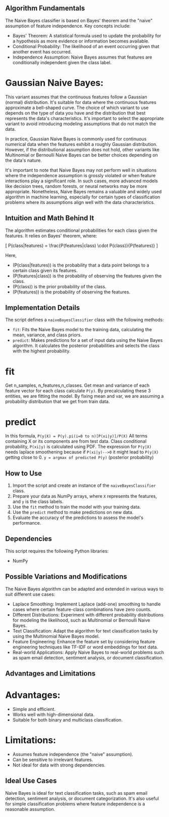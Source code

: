 ## Algorithm Fundamentals

The Naive Bayes classifier is based on Bayes' theorem and the "naive" assumption of feature independence. Key concepts include:

- Bayes' Theorem: A statistical formula used to update the probability for a hypothesis as more evidence or information becomes available.
- Conditional Probability: The likelihood of an event occurring given that another event has occurred.
- Independence Assumption: Naive Bayes assumes that features are conditionally independent given the class label.

# Gaussian Naive Bayes:

This variant assumes that the continuous features follow a Gaussian (normal) distribution. It's suitable for data where the continuous features approximate a bell-shaped curve.
The choice of which variant to use depends on the type of data you have and the distribution that best represents the data's characteristics. It's important to select the appropriate variant to avoid introducing modeling assumptions that do not match the data.

In practice, Gaussian Naive Bayes is commonly used for continuous numerical data when the features exhibit a roughly Gaussian distribution. However, if the distributional assumption does not hold, other variants like Multinomial or Bernoulli Naive Bayes can be better choices depending on the data's nature.

It's important to note that Naive Bayes may not perform well in situations where the independence assumption is grossly violated or when feature interactions play a significant role. In such cases, more advanced models like decision trees, random forests, or neural networks may be more appropriate. Nonetheless, Naive Bayes remains a valuable and widely used algorithm in machine learning, especially for certain types of classification problems where its assumptions align well with the data characteristics.

## Intuition and Math Behind It

The algorithm estimates conditional probabilities for each class given the features. It relies on Bayes' theorem, where:

\[ P(class|features) = \frac{P(features|class) \cdot P(class)}{P(features)} \]

Here, 
- \(P(class|features)\) is the probability that a data point belongs to a certain class given its features.
- \(P(features|class)\) is the probability of observing the features given the class.
- \(P(class)\) is the prior probability of the class.
- \(P(features)\) is the probability of observing the features.

## Implementation Details

The script defines a `naiveBayesClassifier` class with the following methods:

- `fit`: Fits the Naive Bayes model to the training data, calculating the mean, variance, and class priors.
- `predict`: Makes predictions for a set of input data using the Naive Bayes algorithm. It calculates the posterior probabilities and selects the class with the highest probability.


# fit

Get n_samples, n_features,n_classes.
Get mean and variance of each feature vector for each class calculate `P(y)`.
By precalculating these 3 entities, we are fitting the model. By fixing mean and var, we are assuming a probability distribution that we get from train data.

# predict

In this formula, 
`P(y|X) = P(y).pi(i=0 to n)[P(xi|y)]/P(X)`
All terms containing X or its components are from test data.
Class conditional probability, `P(xi|y)` is calculated using PDF.
The expression for `P(y|X)` needs laplace smoothening because if `P(xi|y)-->0`
it might lead to `P(y|X)` getting close to 0. 
`y = argmax of predicted P(y)` (posterior probability)

## How to Use

1. Import the script and create an instance of the `naiveBayesClassifier` class.
2. Prepare your data as NumPy arrays, where `X` represents the features, and `y` is the class labels.
3. Use the `fit` method to train the model with your training data.
4. Use the `predict` method to make predictions on new data.
5. Evaluate the accuracy of the predictions to assess the model's performance.

## Dependencies

This script requires the following Python libraries:

- NumPy

## Possible Variations and Modifications
The Naive Bayes algorithm can be adapted and extended in various ways to suit different use cases:

* Laplace Smoothing: Implement Laplace (add-one) smoothing to handle cases where certain feature-class combinations have zero counts.
* Different Distributions: Experiment with different probability distributions for modeling the likelihood, such as Multinomial or Bernoulli Naive Bayes.
* Text Classification: Adapt the algorithm for text classification tasks by using the Multinomial Naive Bayes model.
* Feature Engineering: Enhance the feature set by considering feature engineering techniques like TF-IDF or word embeddings for text data.
* Real-world Applications: Apply Naive Bayes to real-world problems such as spam email detection, sentiment analysis, or document classification.

## Advantages and Limitations

# Advantages:

* Simple and efficient.
* Works well with high-dimensional data.
* Suitable for both binary and multiclass classification.

# Limitations:

* Assumes feature independence (the "naive" assumption).
* Can be sensitive to irrelevant features.
* Not ideal for data with strong dependencies.

## Ideal Use Cases
Naive Bayes is ideal for text classification tasks, such as spam email detection, sentiment analysis, or document categorization. It's also useful for simple classification problems where feature independence is a reasonable assumption.
